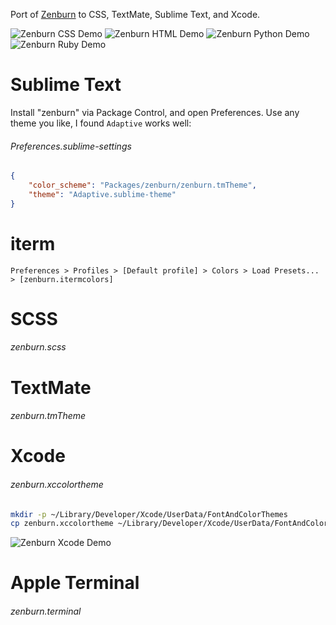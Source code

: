 Port of [Zenburn](http://slinky.imukuppi.org/zenburnpage/) to CSS, TextMate,
Sublime Text, and Xcode.

![Zenburn CSS Demo](http://media.colinta.com/zenburn/css.png "Zenburn CSS Demo")
![Zenburn HTML Demo](http://media.colinta.com/zenburn/html.png "Zenburn HTML Demo")
![Zenburn Python Demo](http://media.colinta.com/zenburn/python.png "Zenburn Python Demo")
![Zenburn Ruby Demo](http://media.colinta.com/zenburn/ruby.png "Zenburn Ruby Demo")

# Sublime Text

Install "zenburn" via Package Control, and open Preferences.  Use any theme you like, I found `Adaptive` works well:

###### Preferences.sublime-settings
```json
{
    "color_scheme": "Packages/zenburn/zenburn.tmTheme",
    "theme": "Adaptive.sublime-theme"
}
```

# iterm

`Preferences > Profiles > [Default profile] > Colors > Load Presets... > [zenburn.itermcolors]`

# SCSS

###### zenburn.scss

# TextMate

###### zenburn.tmTheme

# Xcode

###### zenburn.xccolortheme

```bash
mkdir -p ~/Library/Developer/Xcode/UserData/FontAndColorThemes
cp zenburn.xccolortheme ~/Library/Developer/Xcode/UserData/FontAndColorThemes
```

![Zenburn Xcode Demo](http://media.colinta.com/zenburn/xcode.png "Zenburn Xcode Demo")

# Apple Terminal

###### zenburn.terminal
